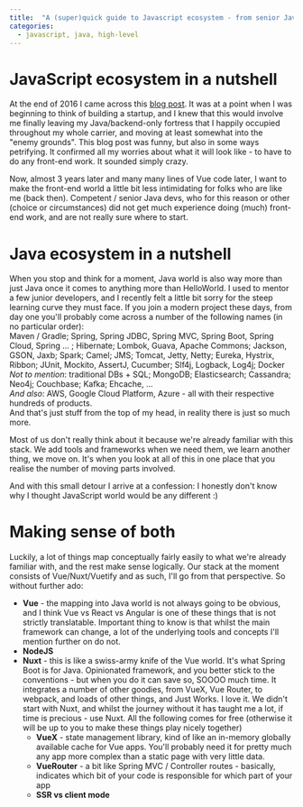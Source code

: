 ```yaml
---
title:  "A (super)quick guide to Javascript ecosystem - from senior Java dev point of view"
categories:
  - javascript, java, high-level
---
```


# JavaScript ecosystem in a nutshell
At the end of 2016 I came across this [blog post](https://hackernoon.com/how-it-feels-to-learn-javascript-in-2016-d3a717dd577f). It was at a point when I was beginning to think of building a startup, and I knew that this would involve me finally leaving my Java/backend-only fortress that I happily occupied throughout my whole carrier, and moving at least somewhat into the "enemy grounds". This blog post was funny, but also in some ways petrifying. It confirmed all my worries about what it will look like - to have to do any front-end work. It sounded simply crazy.

Now, almost 3 years later and many many lines of Vue code later, I want to make the front-end world a little bit less intimidating for folks who are like me (back then). Competent / senior Java devs, who for this reason or other (choice or circumstances) did not get much experience doing (much) front-end work, and are not really sure where to start.

# Java ecosystem in a nutshell
When you stop and think for a moment, Java world is also way more than just Java once it comes to anything more than HelloWorld. I used to mentor a few junior developers, and I recently felt a little bit sorry for the steep learning curve they must face. If you join a modern project these days, from day one you'll probably come across a number of the following names (in no particular order):\
Maven / Gradle; Spring, Spring JDBC, Spring MVC, Spring Boot, Spring Cloud, Spring ... ; Hibernate; Lombok, Guava, Apache Commons; Jackson, GSON, Jaxb; Spark; Camel; JMS; Tomcat, Jetty, Netty; Eureka, Hystrix, Ribbon; JUnit, Mockito, AssertJ, Cucumber; Slf4j, Logback, Log4j; Docker\
*Not to mention*: traditional DBs + SQL; MongoDB; Elasticsearch; Cassandra; Neo4j; Couchbase; Kafka; Ehcache, ...\
*And also*: AWS, Google Cloud Platform, Azure - all with their respective hundreds of products.\
And that's just stuff from the top of my head, in reality there is just so much more.

Most of us don't really think about it because we're already familiar with this stack. We add tools and frameworks when we need them, we learn another thing, we move on. It's when you look at all of this in one place that you realise the number of moving parts involved.

And with this small detour I arrive at a confession: I honestly don't know why I thought JavaScript world would be any different :)

# Making sense of both
Luckily, a lot of things map conceptually fairly easily to what we're already familiar with, and the rest make sense logically. Our stack at the moment consists of Vue/Nuxt/Vuetify and as such, I'll go from that perspective.
 So without further ado:

- **Vue** - the mapping into Java world is not always going to be obvious, and I think Vue vs React vs Angular is one of these things that is not strictly translatable. Important thing to know is that whilst the main framework can change, a lot of the underlying tools and concepts I'll mention further on do not. 
- **NodeJS**
- **Nuxt** - this is like a swiss-army knife of the Vue world. It's what Spring Boot is for Java. Opinionated framework, and you better stick to the conventions - but when you do it can save so, SOOOO much time. It integrates a number of other goodies, from VueX, Vue Router, to webpack, and loads of other things, and Just Works. I love it. We didn't start with Nuxt, and whilst the journey without it has taught me a lot, if time is precious - use Nuxt. All the following comes for free (otherwise it will be up to you to make these things play nicely together)
  - **VueX** - state management library, kind of like an in-memory globally available cache for Vue apps. You'll probably need it for pretty much any app more complex than a static page with very little data.
  - **VueRouter** - a bit like Spring MVC / Controller routes - basically, indicates which bit of your code is responsible for which part of your app
  - **SSR vs client mode**      